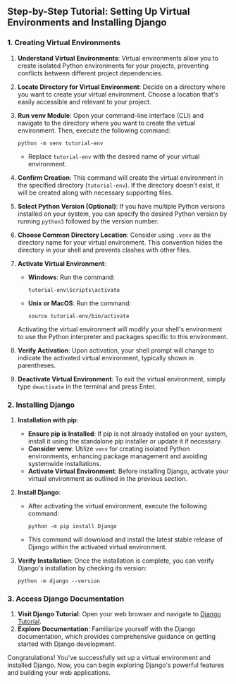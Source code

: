 ## Step-by-Step Tutorial: Setting Up Virtual Environments and Installing Django

### 1. Creating Virtual Environments

1. **Understand Virtual Environments**: Virtual environments allow you to create isolated Python environments for your projects, preventing conflicts between different project dependencies.

2. **Locate Directory for Virtual Environment**: Decide on a directory where you want to create your virtual environment. Choose a location that's easily accessible and relevant to your project.

3. **Run venv Module**: Open your command-line interface (CLI) and navigate to the directory where you want to create the virtual environment. Then, execute the following command:

   ```
   python -m venv tutorial-env
   ```

   - Replace `tutorial-env` with the desired name of your virtual environment.

4. **Confirm Creation**: This command will create the virtual environment in the specified directory (`tutorial-env`). If the directory doesn’t exist, it will be created along with necessary supporting files.

5. **Select Python Version (Optional)**: If you have multiple Python versions installed on your system, you can specify the desired Python version by running `python3` followed by the version number.

6. **Choose Common Directory Location**: Consider using `.venv` as the directory name for your virtual environment. This convention hides the directory in your shell and prevents clashes with other files.

7. **Activate Virtual Environment**:

   - **Windows**: Run the command:
     ```
     tutorial-env\Scripts\activate
     ```
   - **Unix or MacOS**: Run the command:
     ```
     source tutorial-env/bin/activate
     ```

   Activating the virtual environment will modify your shell's environment to use the Python interpreter and packages specific to this environment.

8. **Verify Activation**: Upon activation, your shell prompt will change to indicate the activated virtual environment, typically shown in parentheses.

9. **Deactivate Virtual Environment**: To exit the virtual environment, simply type `deactivate` in the terminal and press Enter.

### 2. Installing Django

1. **Installation with pip**:

   - **Ensure pip is Installed**: If pip is not already installed on your system, install it using the standalone pip installer or update it if necessary.
   - **Consider venv**: Utilize `venv` for creating isolated Python environments, enhancing package management and avoiding systemwide installations.
   - **Activate Virtual Environment**: Before installing Django, activate your virtual environment as outlined in the previous section.

2. **Install Django**:

   - After activating the virtual environment, execute the following command:
     ```
     python -m pip install Django
     ```
   - This command will download and install the latest stable release of Django within the activated virtual environment.

3. **Verify Installation**: Once the installation is complete, you can verify Django's installation by checking its version:
   ```
   python -m django --version
   ```

### 3. Access Django Documentation

1. **Visit Django Tutorial**: Open your web browser and navigate to [Django Tutorial](https://docs.djangoproject.com/en/5.0/intro/tutorial01/).
2. **Explore Documentation**: Familiarize yourself with the Django documentation, which provides comprehensive guidance on getting started with Django development.

Congratulations! You've successfully set up a virtual environment and installed Django. Now, you can begin exploring Django's powerful features and building your web applications.
